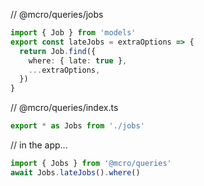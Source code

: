 // @mcro/queries/jobs

```ts
import { Job } from 'models'
export const lateJobs = extraOptions => {
  return Job.find({
    where: { late: true },
    ...extraOptions,
  })
}
```

// @mcro/queries/index.ts

```ts
export * as Jobs from './jobs'
```

// in the app...

```ts
import { Jobs } from '@mcro/queries'
await Jobs.lateJobs().where()
```
